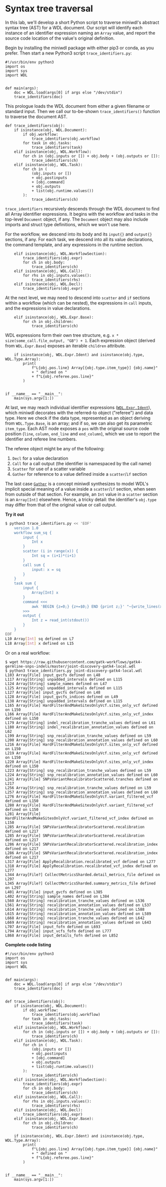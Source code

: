 # Syntax tree traversal

In this lab, we'll develop a short Python script to traverse miniwdl's abstract syntax tree (AST) for a WDL document. Our script will identify each instance of an identifier expression naming an `Array` value, and report the source code location of the value's original definition.

Begin by installing the miniwdl package with either pip3 or conda, as you prefer. Then start a new Python3 script `trace_identifiers.py`:

```python3
#!/usr/bin/env python3
import os
import sys
import WDL


def main(args):
    doc = WDL.load(args[0] if args else "/dev/stdin")
    trace_identifiers(doc)
```

This prologue loads the WDL document from either a given filename or standard input. Then we call our to-be-shown `trace_identifiers()` function to traverse the document AST.

```python3
def trace_identifiers(obj):
    if isinstance(obj, WDL.Document):
        if obj.workflow:
            trace_identifiers(obj.workflow)
        for task in obj.tasks:
            trace_identifiers(task)
    elif isinstance(obj, WDL.Workflow):
        for ch in (obj.inputs or []) + obj.body + (obj.outputs or []):
            trace_identifiers(ch)
    elif isinstance(obj, WDL.Task):
        for ch in (
            (obj.inputs or [])
            + obj.postinputs
            + [obj.command]
            + obj.outputs
            + list(obj.runtime.values())
        ):
            trace_identifiers(ch)
```

`trace_identifiers` recursively descends through the WDL document to find all Array identifier expressions. It begins with the workflow and tasks in the top-level `Document` object, if any. The `Document` object may also include imports and struct type definitions, which we won't use here.

For the workflow, we descend into its body and its `input{}` and `output{}` sections, if any. For each task, we descend into all its value declarations, the command template, and any expressions in the runtime section. 

```python3
    elif isinstance(obj, WDL.WorkflowSection):
        trace_identifiers(obj.expr)
        for ch in obj.body:
            trace_identifiers(ch)
    elif isinstance(obj, WDL.Call):
        for rhs in obj.inputs.values():
            trace_identifiers(rhs)
    elif isinstance(obj, WDL.Decl):
        trace_identifiers(obj.expr)
```

At the next level, we may need to descend into `scatter` and `if` sections within a workflow (which can be nested), the expressions in `call` inputs, and the expressions in value declarations.

```python3
    elif isinstance(obj, WDL.Expr.Base):
        for ch in obj.children:
            trace_identifiers(ch)
```

WDL expressions form their own tree structure, e.g. `x * size(some_call.file_output, "GB") + 1`. Each expression object (derived from `WDL.Expr.Base`) exposes an iterable `children` attribute.

```python3
    if isinstance(obj, WDL.Expr.Ident) and isinstance(obj.type, WDL.Type.Array):
        print(
            f"L{obj.pos.line} Array[{obj.type.item_type}] {obj.name}"
            + " defined on "
            + f"L{obj.referee.pos.line}"
        )


if __name__ == "__main__":
    main(sys.argv[1:])
```

At last, we may reach individual identifier expressions ([`WDL.Expr.Ident`](https://miniwdl.readthedocs.io/en/latest/WDL.html#WDL.Expr.Ident)), which miniwdl decorates with the referred-to object ("referee") and data type. Here we check if the data type, represented as an object deriving from `WDL.Type.Base`, is an array; and if so, we can also get its parametric `item_type`. Each AST node exposes a `pos` with the original source code position (`line`, `column`, `end_line` and `end_column`), which we use to report the identifier and referee line numbers.

The referee object might be any of the following:

1. `Decl` for a value declaration
2. `Call` for a call output (the identifier is namespaced by the call name)
3. `Scatter` for use of a scatter variable
4. `Gather` for reference to a value defined inside a `scatter`/`if` section

The last case [`Gather`](https://miniwdl.readthedocs.io/en/latest/WDL.html#WDL.Tree.Gather) is a concept miniwdl synthesizes to model WDL's implicit special meaning of a value inside a `scatter`/`if` section, when seen from outside of that section. For example, an `Int` value in a `scatter` section is an `Array[Int]` elsewhere. Hence, a tricky detail: the identifier's `obj.type` may differ from that of the original value or call output.

**Try it out**

```bash
$ python3 trace_identifiers.py << 'EOF'
    version 1.0
    workflow sum_sq {
        input {
            Int x
        }
        scatter (i in range(x)) {
            Int sq = (i+1)*(i+1)
        }
        call sum {
            input: x = sq
        }
    }
    task sum {
        input {
            Array[Int] x
        }
        command <<<
            awk 'BEGIN {z=0;} {z+=$0;} END {print z;}' "~{write_lines(x)}"
        >>>
        output {
            Int z = read_int(stdout())
        }
    }
EOF
L10 Array[Int] sq defined on L7
L18 Array[Int] x defined on L15
```

Or on a real workflow:

```
$ wget https://raw.githubusercontent.com/gatk-workflows/gatk4-germline-snps-indels/master/joint-discovery-gatk4-local.wdl
$ python3 trace_identifiers.py joint-discovery-gatk4-local.wdl
L103 Array[File] input_gvcfs defined on L48
L117 Array[String] unpadded_intervals defined on L115
L124 Array[String] sample_names defined on L47
L125 Array[String] unpadded_intervals defined on L115
L127 Array[File] input_gvcfs defined on L48
L128 Array[File] input_gvcfs_indices defined on L49
L138 Array[String] unpadded_intervals defined on L115
L165 Array[File] HardFilterAndMakeSitesOnlyVcf.sites_only_vcf defined on L150
L166 Array[File] HardFilterAndMakeSitesOnlyVcf.sites_only_vcf_index defined on L150
L179 Array[String] indel_recalibration_tranche_values defined on L61
L180 Array[String] indel_recalibration_annotation_values defined on L62
L199 Array[String] snp_recalibration_tranche_values defined on L59
L200 Array[String] snp_recalibration_annotation_values defined on L60
L216 Array[File] HardFilterAndMakeSitesOnlyVcf.sites_only_vcf defined on L150
L219 Array[File] HardFilterAndMakeSitesOnlyVcf.sites_only_vcf defined on L150
L220 Array[File] HardFilterAndMakeSitesOnlyVcf.sites_only_vcf_index defined on L150
L223 Array[String] snp_recalibration_tranche_values defined on L59
L224 Array[String] snp_recalibration_annotation_values defined on L60
L241 Array[File] SNPsVariantRecalibratorScattered.tranches defined on L217
L256 Array[String] snp_recalibration_tranche_values defined on L59
L257 Array[String] snp_recalibration_annotation_values defined on L60
L276 Array[File] HardFilterAndMakeSitesOnlyVcf.variant_filtered_vcf defined on L150
L280 Array[File] HardFilterAndMakeSitesOnlyVcf.variant_filtered_vcf defined on L150
L281 Array[File] HardFilterAndMakeSitesOnlyVcf.variant_filtered_vcf_index defined on L150
L285 Array[File] SNPsVariantRecalibratorScattered.recalibration defined on L217
L285 Array[File] SNPsVariantRecalibratorScattered.recalibration defined on L217
L286 Array[File] SNPsVariantRecalibratorScattered.recalibration_index defined on L217
L286 Array[File] SNPsVariantRecalibratorScattered.recalibration_index defined on L217
L317 Array[File] ApplyRecalibration.recalibrated_vcf defined on L277
L318 Array[File] ApplyRecalibration.recalibrated_vcf_index defined on L277
L344 Array[File?] CollectMetricsSharded.detail_metrics_file defined on L297
L345 Array[File?] CollectMetricsSharded.summary_metrics_file defined on L297
L401 Array[File] input_gvcfs defined on L385
L402 Array[String] sample_names defined on L384
L560 Array[String] recalibration_tranche_values defined on L536
L561 Array[String] recalibration_annotation_values defined on L537
L614 Array[String] recalibration_tranche_values defined on L588
L615 Array[String] recalibration_annotation_values defined on L589
L668 Array[String] recalibration_tranche_values defined on L642
L669 Array[String] recalibration_annotation_values defined on L643
L707 Array[File] input_fofn defined on L693
L794 Array[File] input_vcfs_fofn defined on L777
L868 Array[File] input_details_fofn defined on L852
```

**Complete code listing**

```python3
#!/usr/bin/env python3
import os
import sys
import WDL


def main(args):
    doc = WDL.load(args[0] if args else "/dev/stdin")
    trace_identifiers(doc)


def trace_identifiers(obj):
    if isinstance(obj, WDL.Document):
        if obj.workflow:
            trace_identifiers(obj.workflow)
        for task in obj.tasks:
            trace_identifiers(task)
    elif isinstance(obj, WDL.Workflow):
        for ch in (obj.inputs or []) + obj.body + (obj.outputs or []):
            trace_identifiers(ch)
    elif isinstance(obj, WDL.Task):
        for ch in (
            (obj.inputs or [])
            + obj.postinputs
            + [obj.command]
            + obj.outputs
            + list(obj.runtime.values())
        ):
            trace_identifiers(ch)
    elif isinstance(obj, WDL.WorkflowSection):
        trace_identifiers(obj.expr)
        for ch in obj.body:
            trace_identifiers(ch)
    elif isinstance(obj, WDL.Call):
        for rhs in obj.inputs.values():
            trace_identifiers(rhs)
    elif isinstance(obj, WDL.Decl):
        trace_identifiers(obj.expr)
    elif isinstance(obj, WDL.Expr.Base):
        for ch in obj.children:
            trace_identifiers(ch)

    if isinstance(obj, WDL.Expr.Ident) and isinstance(obj.type, WDL.Type.Array):
        print(
            f"L{obj.pos.line} Array[{obj.type.item_type}] {obj.name}"
            + " defined on "
            + f"L{obj.referee.pos.line}"
        )


if __name__ == "__main__":
    main(sys.argv[1:])
```
